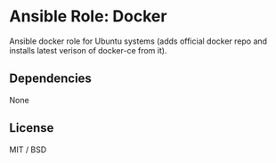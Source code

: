 # Ansible Role: Docker

Ansible docker role for Ubuntu systems (adds official docker repo and installs latest verison of docker-ce from it).

## Dependencies

None

## License

MIT / BSD
